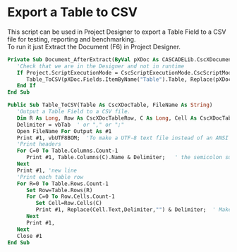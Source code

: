 # Export a Table to CSV
This script can be used in Project Designer to export a Table Field to a CSV file for testing, reporting and benchmarking.  
To run it just Extract the Document (F6) in Project Designer.
```vb
Private Sub Document_AfterExtract(ByVal pXDoc As CASCADELib.CscXDocument)
   'Check that we are in the Designer and not in runtime
   If Project.ScriptExecutionMode = CscScriptExecutionMode.CscScriptModeServerDesign Then
      Table_ToCSV(pXDoc.Fields.ItemByName("Table").Table, Replace(pXDoc.Filename,".xdc", "_table.csv")
   End If
End Sub

Public Sub Table_ToCSV(Table As CscXDocTable, FileName As String)
   'Output a Table Field to a CSV file.
   Dim R As Long, Row As CscXDocTableRow, C As Long, Cell As CscXDocTableCell, Delimiter As String
   Delimiter = vbTab  ' or "," or ";"
   Open FileName For Output As #1
   Print #1, vbUTF8BOM;  'To make a UTF-8 text file instead of an ANSI text file.
   'Print headers
   For C=0 To Table.Columns.Count-1
      Print #1, Table.Columns(C).Name & Delimiter;   ' the semicolon suppresses newline
   Next
   Print #1, 'new line
   'Print each table row
   For R=0 To Table.Rows.Count-1
      Set Row=Table.Rows(R)
      For C=0 To Row.Cells.Count-1
         Set Cell=Row.Cells(C)
         Print #1, Replace(Cell.Text,Delimiter,"") & Delimiter;  ' Make sure the delimiter is NOT in the table cell!!
      Next
      Print #1,
   Next
   Close #1
End Sub
```
